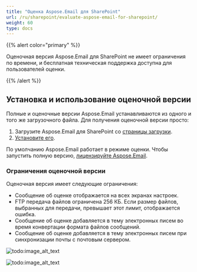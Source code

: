 ```yaml
---
title: "Оценка Aspose.Email для SharePoint"
url: /ru/sharepoint/evaluate-aspose-email-for-sharepoint/
weight: 60
type: docs
---
```



{{% alert color="primary" %}} 

Оценочная версия Aspose.Email для SharePoint не имеет ограничения по времени, и бесплатная техническая поддержка доступна для пользователей оценки.

{{% /alert %}} 
## **Установка и использование оценочной версии**
Полные и оценочные версии Aspose.Email устанавливаются из одного и того же загрузочного файла. Для получения оценочной версии просто:

1. Загрузите Aspose.Email для SharePoint со [страницы загрузки](http://www.aspose.com/community/files/73/sharepoint-components/aspose.email-for-sharepoint/default.aspx).
1. [Установите его](/email/sharepoint/installing-aspose-email-for-sharepoint//).

По умолчанию Aspose.Email работает в режиме оценки. Чтобы запустить полную версию, [лицензируйте Aspose.Email](/email/sharepoint/license-aspose-email-for-sharepoint//).
### **Ограничения оценочной версии**
Оценочная версия имеет следующие ограничения: 

- Сообщение об оценке отображается на всех экранах настроек.
- FTP передача файлов ограничена 256 КБ. Если размер файлов, выбранных для передачи, превышает этот лимит, отображается ошибка.
- Сообщение об оценке добавляется в тему электронных писем во время конвертации формата файлов сообщений.
- Сообщение об оценке добавляется в тему электронных писем при синхронизации почты с почтовым сервером. 

![todo:image_alt_text](evaluate-aspose-email-for-sharepoint_1.png)

![todo:image_alt_text](evaluate-aspose-email-for-sharepoint_2.png)